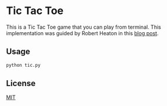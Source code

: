 # Tic Tac Toe

This is a Tic Tac Toe game that you can play from terminal. This implementation was guided by Robert Heaton in this [blog post](https://robertheaton.com/2018/10/09/programming-projects-for-advanced-beginners-3-a/).

## Usage

```bash
python tic.py
```

## License

[MIT](https://choosealicense.com/licenses/mit/)
